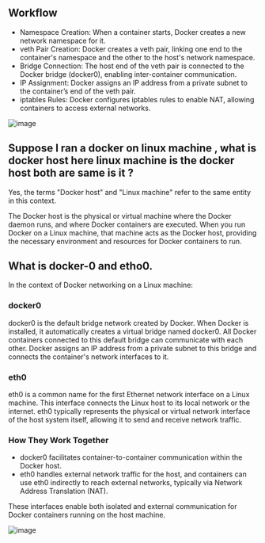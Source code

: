 ## Workflow
- Namespace Creation: When a container starts, Docker creates a new network namespace for it.
- veth Pair Creation: Docker creates a veth pair, linking one end to the container's namespace and the other to the host's network namespace.
- Bridge Connection: The host end of the veth pair is connected to the Docker bridge (docker0), enabling inter-container communication.
- IP Assignment: Docker assigns an IP address from a private subnet to the container’s end of the veth pair.
- iptables Rules: Docker configures iptables rules to enable NAT, allowing containers to access external networks.

![image](https://github.com/MeSabya/Kubernetes/assets/33947539/562b64ab-deea-45c4-9a3a-c653adbf6b0e)

## Suppose I ran a docker on linux machine , what is docker host here linux machine is the docker host both are same is it ?

Yes, the terms "Docker host" and "Linux machine" refer to the same entity in this context.

The Docker host is the physical or virtual machine where the Docker daemon runs, and where Docker containers are executed. When you run Docker on a Linux machine, that machine acts as the Docker host, 
providing the necessary environment and resources for Docker containers to run.

## What is docker-0 and etho0.
In the context of Docker networking on a Linux machine:

### docker0
docker0 is the default bridge network created by Docker.
When Docker is installed, it automatically creates a virtual bridge named docker0.
All Docker containers connected to this default bridge can communicate with each other.
Docker assigns an IP address from a private subnet to this bridge and connects the container's network interfaces to it.

### eth0
eth0 is a common name for the first Ethernet network interface on a Linux machine.
This interface connects the Linux host to its local network or the internet.
eth0 typically represents the physical or virtual network interface of the host system itself, allowing it to send and receive network traffic.

### How They Work Together
- docker0 facilitates container-to-container communication within the Docker host.
- eth0 handles external network traffic for the host, and containers can use eth0 indirectly to reach external networks, typically via Network Address Translation (NAT).

These interfaces enable both isolated and external communication for Docker containers running on the host machine.

![image](https://github.com/MeSabya/Kubernetes/assets/33947539/a024521d-fed5-492b-8acd-81f1603c314a)
